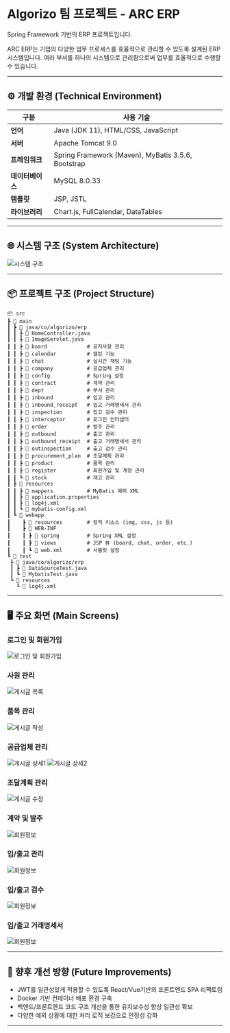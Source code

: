 
# Algorizo 팀 프로젝트 - ARC ERP
Spring Framework 기반의 ERP 프로젝트입니다.

ARC ERP는 기업의 다양한 업무 프로세스를 효율적으로 관리할 수 있도록 설계된 ERP 시스템입니다.
여러 부서를 하나의 시스템으로 관리함으로써 업무를 효율적으로 수행할 수 있습니다.

---

## ⚙️ 개발 환경 (Technical Environment)

| 구분 | 사용 기술 |
|------|------------|
| **언어** | Java (JDK 11), HTML/CSS, JavaScript |
| **서버** | Apache Tomcat 9.0 |
| **프레임워크** | Spring Framework (Maven), MyBatis 3.5.6, Bootstrap |
| **데이터베이스** | MySQL 8.0.33 |
| **템플릿** | JSP, JSTL |
| **라이브러리** | Chart.js, FullCalendar, DataTables |

---

## 🌐 시스템 구조 (System Architecture)

![시스템 구조](https://github.com/user-attachments/assets/c59e192f-6441-4cbf-bb1b-85ddc0889eeb)

---

## 📦 프로젝트 구조 (Project Structure)

```plaintext
📦 src  
┣ 📂 main  
┃ ┣ 📂 java/co/algorizo/erp  
┃ ┃ ┣ 📜 HomeController.java  
┃ ┃ ┣ 📜 ImageServlet.java  
┃ ┃ ┣ 📂 board             # 공지사항 관리
┃ ┃ ┣ 📂 calendar          # 캘린 기능  
┃ ┃ ┣ 📂 chat              # 실시간 채팅 기능
┃ ┃ ┣ 📂 company           # 공급업체 관리  
┃ ┃ ┣ 📂 config            # Spring 설정
┃ ┃ ┣ 📂 contract          # 계약 관리 
┃ ┃ ┣ 📂 dept              # 부서 관리
┃ ┃ ┣ 📂 inbound           # 입고 관리  
┃ ┃ ┣ 📂 inbound_receipt   # 입고 거래명세서 관리 
┃ ┃ ┣ 📂 inspection        # 입고 검수 관리
┃ ┃ ┣ 📂 interceptor       # 로그인 인터셉터  
┃ ┃ ┣ 📂 order             # 발주 관리  
┃ ┃ ┣ 📂 outbound          # 출고 관리  
┃ ┃ ┣ 📂 outbound_receipt  # 출고 거래명세서 관리 
┃ ┃ ┣ 📂 outinspection     # 출고 검수 관리  
┃ ┃ ┣ 📂 procurement_plan  # 조달계획 관리 
┃ ┃ ┣ 📂 product           # 품목 관리  
┃ ┃ ┣ 📂 register          # 회원가입 및 계정 관리  
┃ ┃ ┗ 📂 stock             # 재고 관리 
┃ ┣ 📂 resources  
┃ ┃ ┣ 📂 mappers           # MyBatis 매퍼 XML  
┃ ┃ ┣ 📜 application.properties  
┃ ┃ ┣ 📜 log4j.xml  
┃ ┃ ┗ 📜 mybatis-config.xml  
┃ ┗ 📂 webapp  
┃    ┣ 📂 resources        # 정적 리소스 (img, css, js 등)  
┃    ┣ 📂 WEB-INF  
┃    ┃ ┣ 📂 spring         # Spring XML 설정  
┃    ┃ ┣ 📂 views          # JSP 뷰 (board, chat, order, etc.)  
┃    ┃ ┗ 📜 web.xml        # 서블릿 설정  
┗ 📂 test  
 ┣ 📂 java/co/algorizo/erp  
 ┃ ┣ 📜 DataSourceTest.java  
 ┃ ┗ 📜 MybatisTest.java  
 ┗ 📂 resources  
   ┗ 📜 log4j.xml
```

---

## 🖥️ 주요 화면 (Main Screens)

### 로그인 및 회원가입

![로그인 및 회원가입](https://github.com/user-attachments/assets/7351d8eb-09c0-481d-9bd1-a218da6a9693)

### 사원 관리

![게시글 목록](https://github.com/user-attachments/assets/f73d7ab1-ed59-4452-be35-aae0099719da)

### 품목 관리

![게시글 작성](https://github.com/user-attachments/assets/c3bdaa86-5f04-44de-ad8d-5cc91447081c)

### 공급업체 관리

![게시글 상세1](https://github.com/user-attachments/assets/a67816d0-3a9b-47dc-b10a-a439abd46485)
![게시글 상세2](https://github.com/user-attachments/assets/e15d540e-d6c6-4ea9-9c87-80efd8e9db9c)

### 조달계획 관리

![게시글 수정](https://github.com/user-attachments/assets/d89c826e-3202-442b-bf00-ffe019e62f72)

### 계약 및 발주

![회원정보](https://github.com/user-attachments/assets/aefdc776-f660-46b7-b9e7-d4bad39b4a2c)

### 입/출고 관리

![회원정보](https://github.com/user-attachments/assets/aefdc776-f660-46b7-b9e7-d4bad39b4a2c)

### 입/출고 검수

![회원정보](https://github.com/user-attachments/assets/aefdc776-f660-46b7-b9e7-d4bad39b4a2c)

### 입/출고 거래명세서

![회원정보](https://github.com/user-attachments/assets/aefdc776-f660-46b7-b9e7-d4bad39b4a2c)

---

## 🧭 향후 개선 방향 (Future Improvements)

- JWT를 일관성있게 적용할 수 있도록 React/Vue기반의 프론트엔드 SPA 리팩토링
- Docker 기반 컨테이너 배포 환경 구축
- 백엔드/프론트엔드 코드 구조 개선을 통한 유지보수성 향상 일관성 확보
- 다양한 예외 상황에 대한 처리 로직 보강으로 안정성 강화

---

